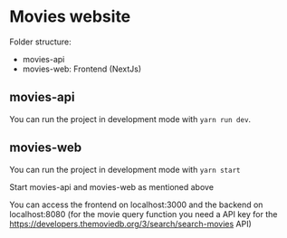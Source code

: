 # Movies website

Folder structure:
- movies-api
- movies-web: Frontend (NextJs)

## movies-api
You can run the project in development mode with `yarn run dev`.

## movies-web 
You can run the project in development mode with `yarn start`


 Start movies-api and movies-web as mentioned above


You can access the frontend on localhost:3000 and the backend on localhost:8080
(for the movie query function you need a API key for the https://developers.themoviedb.org/3/search/search-movies API)
